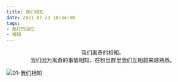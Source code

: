 ```yaml
---
title: 我们相知
date: 2021-07-23 10:34:00
tags: 
- 美好的回忆
- 相知
---
```


<center>我们离奇的相知。</center>



<!-- more -->

<center>我们因为离奇的事情相知，在粉丝群里我们互相越来越熟悉。</center>

![01-我们相知](01-我们相知.jpg)

